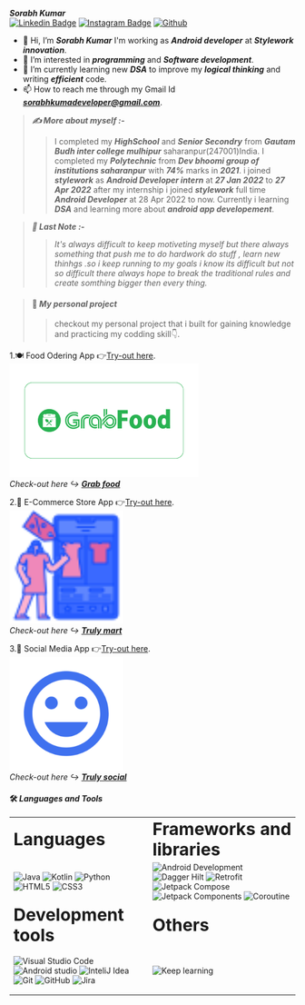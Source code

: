 ***Sorabh Kumar*** <br>
[![Linkedin Badge](https://img.shields.io/badge/-LinkedIn-0e76a8?style=flat-square&logo=Linkedin&logoColor=white)](https://www.linkedin.com/in/sorabhkumar-dev/)
[![Instagram Badge](https://img.shields.io/badge/-Instagram-e4405f?style=flat-square&logo=Instagram&logoColor=white)](https://www.instagram.com/this_sorabh/?hl=en)
[![Github](https://img.shields.io/github/followers/Sorabhkumar-dev?label=Follow&style=social)](https://github.com/Sorabhkumar-dev)
- 👋 Hi, I’m ***Sorabh Kumar*** I'm working as ***Android developer*** at ***Stylework innovation***.
- 👀 I’m interested in ***programming*** and ***Software development***.
- 🌱 I’m currently learning new ***DSA*** to improve my ***logical thinking*** and writing ***efficient*** code.
- 📫 How to reach me through my Gmail Id ***sorabhkumadeveloper@gmail.com***.<br>
> ***✍️ More about myself :-***<br>
>>I completed my ***HighSchool*** and ***Senior Secondry*** from ***Gautam Budh inter college mulhipur*** saharanpur(247001)India.
I completed my ***Polytechnic*** from ***Dev bhoomi group of institutions saharanpur*** with ***74%*** marks in ***2021***.
i joined ***stylework*** as ***Android Developer intern*** at ***27 Jan 2022*** to ***27 Apr 2022*** after my internship i joined ***stylework*** full time ***Android Developer*** at 28 Apr 2022 to now. Currently i learning ***DSA*** and learning more about ***android app developement***.

>***📒 Last Note :-*** <br>
>> *It's always difficult to keep motiveting myself but there always something that push me to do hardwork do stuff , learn new thinhgs .so i keep running to my goals i know its difficult but not so difficult there always hope to break the traditional rules and create somthing bigger then every thing.*

> #### 💼 *My personal project* <br>
>>checkout my personal project that i built for gaining knowledge and practicing my codding skill👇.<br>

1.🍽️  Food Odering App  👉[Try-out here](https://drive.google.com/file/d/1CmKRFRVD7Wf3wA2KhaNUD3ZdCFXo6JAw/view?usp=drivesdk).</br>
 <img src="https://github.com/Sorabhkumar-dev/food-odering-app/blob/main/app/src/main/res/drawable/ic_grab_food.png" alt="E-Commerce Store " height="200"/></br>
*Check-out here ↪️ **[Grab food](https://github.com/Sorabhkumar-dev/food-odering-app)***</br>

2.🛒  E-Commerce Store App  👉[Try-out here](https://drive.google.com/file/d/1zDxYUWhx0HmgeGfGyDCJETA7R0fKALCo/view?usp=drivesdk).</br>
 <img src="https://github.com/Sorabhkumar-dev/mvvm-using-usecase-and-flow/blob/master/app/src/main/res/drawable/ic_launcher.png" alt="E-Commerce Store " height="200"/></br>
*Check-out here ↪️ **[Truly mart](https://github.com/Sorabhkumar-dev/mvvm-using-usecase-and-flow)***</br>

3.📱  Social Media App  👉[Try-out here](https://drive.google.com/file/d/1zFj6BTBe6s_aA-wWKXp-RH19vizLLR_W/view?usp=drivesdk).</br>
 <img src="https://github.com/Sorabhkumar-dev/social-media-app/blob/master/app/src/main/ic_launcher-playstore.png" alt="Social Media App" height="200"/></br>
 *Check-out here ↪️ **[Truly social](https://github.com/Sorabhkumar-dev/social-media-app)***</br>

#### 🛠️ *Languages and Tools*

<table border="0">
 <tr>
    <td><b style="font-size:30px"> Languages </b></td>
    <td><b style="font-size:30px"> Frameworks and libraries </b></td>
 </tr>
 <tr>
    <td>
    
![Java](https://img.shields.io/badge/Java-ED8B00?style=for-the-badge&logo=java&logoColor=white)
![Kotlin](https://img.shields.io/badge/Kotlin-0095D5?&style=for-the-badge&logo=kotlin&logoColor=white)
![Python](https://img.shields.io/badge/python-3670A0?style=for-the-badge&logo=python&logoColor=ffdd54)
![HTML5](https://img.shields.io/badge/html5-%23E34F26.svg?style=for-the-badge&logo=html5&logoColor=white)
![CSS3](https://img.shields.io/badge/css3-%231572B6.svg?style=for-the-badge&logo=css3&logoColor=white)
    </td>
    <td>
![Android Development](https://img.shields.io/badge/Android-3DDC84?style=for-the-badge&logo=android&logoColor=white)
![Dagger Hilt](https://img.shields.io/badge/Dggaer%20hilt-DI-green)
![Retrofit](https://img.shields.io/badge/Retrofit-Api%20Call-green)
![Jetpack Compose](https://img.shields.io/badge/Jetpack%20Compose-Native%20UI-blue)
![Jetpack Components](https://img.shields.io/badge/Jetpack%20Components-Modern%20Android%20Development%20Tools-bl)
![Coroutine](https://img.shields.io/badge/Coroutines-asynchronous%20Programming-lightgrey)
    </td>
 </tr>
  <tr>
    <td><b style="font-size:30px"> Development tools </b></td>
    <td><b style="font-size:30px"> Others </b></td>
 </tr>
  <tr >
    <td>
    
![Visual Studio Code](https://img.shields.io/badge/Visual%20Studio%20Code-0078d7.svg?style=for-the-badge&logo=visual-studio-code&logoColor=white)
![Android studio](https://img.shields.io/badge/Android_Studio-3DDC84?style=for-the-badge&logo=android-studio&logoColor=white)
![InteliJ Idea](https://img.shields.io/badge/IntelliJ_IDEA-000000.svg?style=for-the-badge&logo=intellij-idea&logoColor=white)
![Git](https://img.shields.io/badge/git-%23F05033.svg?style=for-the-badge&logo=git&logoColor=white)
![GitHub](https://img.shields.io/badge/github-%23121011.svg?style=for-the-badge&logo=github&logoColor=white)
![Jira](https://img.shields.io/badge/jira-%230A0FFF.svg?style=for-the-badge&logo=jira&logoColor=white)
    </td>
    <td>
    ![Keep learning](https://img.shields.io/badge/Maintained%3F-yes-green.svg)
    </td>
 </tr>
</table>

